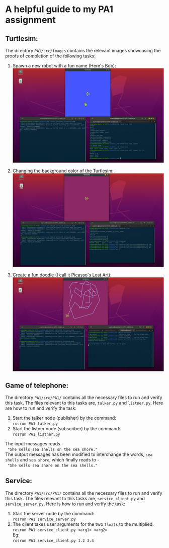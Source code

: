 # A helpful guide to my PA1 assignment

## Turtlesim:
The directory ``PA1/src/Images`` contains the relevant images showcasing the proofs of completion of the following tasks: 

1. Spawn a new robot with a fun name (Here's Bob):
![plot](PA1/src/Images/1.Spawn_Bob.png)

2. Changing the background color of the Turtlesim:
![plot](PA1/src/Images/2.Background_Change.png)

3. Create a fun doodle (I call it Picasso's Lost Art):
![plot](PA1/src/Images/3.Fun_doodle.png)

## Game of telephone:
The directory ``PA1/src/PA1/`` contains all the necessary files to run and verify this task. The files relevant to this tasks are, ``talker.py`` and ``listner.py``.
Here are how to run and verify the task:
1. Start the talker node (publisher) by the command:  
`` rosrun PA1 talker.py ``
2. Start the listner node (subscriber) by the command:  
`` rosrun PA1 listner.py ``

The input messages reads -  
`` "She sells sea shells on the sea shore."``  
The output messages has been modified to interchange the words, ``sea shells`` and ``sea shore``, which finally reads to -   
``  "She sells sea shore on the sea shells." ``

## Service:
The directory ``PA1/src/PA1/`` contains all the necessary files to run and verify this task. The files relevant to this tasks are, ``service_client.py`` and ``service_server.py``.
Here is how to run and verify the task:
1. Start the server node by the command:  
`` rosrun PA1 service_server.py ``
2. The client takes user arguments for the two ``floats`` to the multiplied.  
`` rosrun PA1 service_client.py <arg1> <arg2> ``  
Eg:  
`` rosrun PA1 service_client.py 1.2 3.4 ``  







